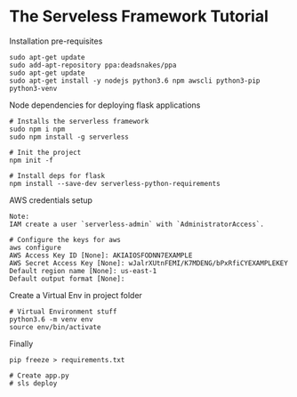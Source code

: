 # The Serveless Framework Tutorial

Installation pre-requisites

```
sudo apt-get update
sudo add-apt-repository ppa:deadsnakes/ppa
sudo apt-get update
sudo apt-get install -y nodejs python3.6 npm awscli python3-pip python3-venv
```

Node dependencies for deploying flask applications

```
# Installs the serverless framework
sudo npm i npm
sudo npm install -g serverless

# Init the project
npm init -f

# Install deps for flask
npm install --save-dev serverless-python-requirements
```

AWS credentials setup

```
Note:
IAM create a user `serverless-admin` with `AdministratorAccess`.

# Configure the keys for aws
aws configure
AWS Access Key ID [None]: AKIAIOSFODNN7EXAMPLE
AWS Secret Access Key [None]: wJalrXUtnFEMI/K7MDENG/bPxRfiCYEXAMPLEKEY
Default region name [None]: us-east-1
Default output format [None]:

```

Create a Virtual Env in project folder

```
# Virtual Environment stuff
python3.6 -m venv env
source env/bin/activate
```

Finally
```
pip freeze > requirements.txt

# Create app.py
# sls deploy
```